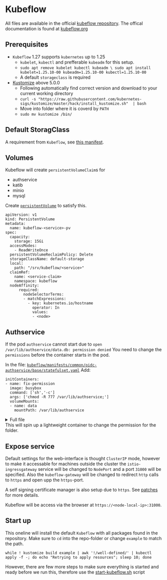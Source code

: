 # Kubeflow
All files are available in the official [kubeflow repository](https://github.com/kubeflow/manifests). The offical documentation is found at [kubeflow.org](https://www.kubeflow.org/)

## Prerequisites 
- `Kubeflow` 1.27 supports `kubernetes` up to 1.25
  - `kubelet`, `kubectl` and prefferable `kubeadm` for this setup.
  - `sudo apt remove kubelet kubectl kubeadm \ sudo apt install kubelet=1.25.10-00 kubeadm=1.25.10-00 kubectl=1.25.10-00`
  - A default `storageclass` is required
- [Kustomize](https://kubectl.docs.kubernetes.io/installation/kustomize/binaries/) above 5.0.0
  - Following automatically find correct version and download to your current working directory
  - `curl -s "https://raw.githubusercontent.com/kubernetes-sigs/kustomize/master/hack/install_kustomize.sh"  | bash`
  - Move into folder where it is coverd by `PATH`
  - `sudo mv kustomize /bin/`

## Default StoragClass
A requirement from `Kubeflow`, see [this manifest](../manifests/kubeflow/patches/storageclasses.yaml).

## Volumes
Kubeflow will create `persistentVolumeClaim`s for
- authservice
- katib
- minio
- mysql

Create [`persistentVolume`](../manifests/kubeflow/patches/persistentvolumes.yaml) to satisfy this.
```
apiVersion: v1
kind: PersistentVolume
metadata:
  name: kubeflow-<service>-pv
spec:
  capacity:
    storage: 15Gi
  accessModes:
    - ReadWriteOnce
  persistentVolumeReclaimPolicy: Delete
  storageClassName: default-storage
  local:
    path: "/srv/kubeflow/<service>"
  claimRef: 
    name: <service-claim>
    namespace: kubeflow
  nodeAffinity:
      required:
        nodeSelectorTerms:
        - matchExpressions:
          - key: kubernetes.io/hostname
            operator: In
            values:
            - <node>
```
## Authservice
If the pod `authservice` cannot start due to `open /var/lib/authservice/data.db: permission denied`
You need to change the `permissions` before the container starts in the pod.

In the file: [`kubeflow/manifests/common/oidc-authservice/base/statefulset.yaml`](https://github.com/nklsla/manifests/blob/59fbcdb8637f6574f7a69f1372affe173d8af414/common/oidc-authservice/base/statefulset.yaml)
Add:
```
initContainers:
- name: fix-permission
  image: busybox
  command: ['sh','-c']
  args: ['chmod -R 777 /var/lib/authservice;']
  volumeMounts:
  - name: data
    mountPath: /var/lib/authservice
```

<details>
  <summary>Full file</summary>
  
    ```
    apiVersion: apps/v1
    kind: StatefulSet
    metadata:
      name: authservice
    spec:
      replicas: 1
      selector:
        matchLabels:
          app: authservice
      serviceName: authservice
      template:
        metadata:
          annotations:
            sidecar.istio.io/inject: "false"
          labels:
            app: authservice
        spec:
          initContainers:
          - name: fix-permission
            image: busybox
            command: ['sh','-c']
            args: ['chmod -R 777 /var/lib/authservice;']
            volumeMounts:
            - name: data
              mountPath: /var/lib/authservice
          serviceAccountName: authservice
          containers:
          - name: authservice
            image: gcr.io/arrikto/kubeflow/oidc-authservice:e236439
            imagePullPolicy: Always
            ports:
            - name: http-api
              containerPort: 8080
            envFrom:
              - secretRef:
                  name: oidc-authservice-client
              - configMapRef:
                  name: oidc-authservice-parameters
            volumeMounts:
              - name: data
                mountPath: /var/lib/authservice
            readinessProbe:
                httpGet:
                  path: /
                  port: 8081
          securityContext:
            fsGroup: 111
          volumes:
            - name: data
              persistentVolumeClaim:
                  claimName: authservice-pvc
    ```
  
</details>
This will spin up a lightweight container to change the permission for the folder.

## Expose service
Default settings for the web-interface is thought `ClusterIP` mode, however to make it accessable for machines outside the cluster the `istio-ingressgateway` service will be changed to `NodePort` and a port `31000` will be specified. Also the `kubeflow-gateway` will be changed to redirect `http` calls to `https` and open upp the `https`-port. 

A self signing certificate manager is also setup due to `https`. See [patches](../manifests/kubeflow/patches) for more details.


Kubeflow will be access via the browser at `https://<node-local-ip>:31000`.

## Start up

This oneline will install the default `Kubeflow` with all packages found in the repository. Make sure to `cd` into the repo-folder or change `example` to match the path.
```
while ! kustomize build example | awk '!/well-defined/' | kubectl apply -f -; do echo "Retrying to apply resources"; sleep 10; done
```
However, there are few more steps to make sure everything is started and ready before we run this, therefore use the [start-kubeflow.sh](../scripts/start-kubeflow.sh) script



